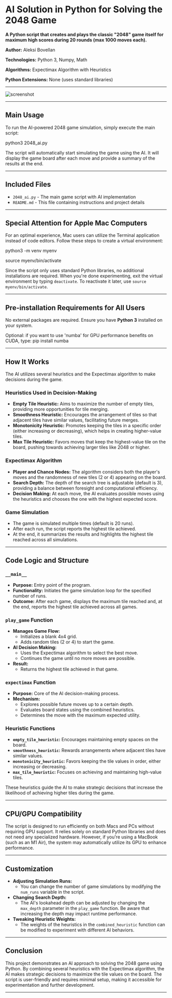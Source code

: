 # AI Solution in Python for Solving the 2048 Game

**A Python script that creates and plays the classic "2048" game itself for maximum high scores during 20 rounds (max 1000 moves each).**

**Author:** Aleksi Bovellan

**Technologies:** Python 3, Numpy, Math

**Algorithms:** Expectimax Algorithm with Heuristics

**Python Extensions:** None (uses standard libraries)

---

![screenshot](https://github.com/user-attachments/assets/9e0fbc98-8f6a-4f50-ae69-b9b5fc576897)

---

## Main Usage

To run the AI-powered 2048 game simulation, simply execute the main script:

python3 2048_ai.py

The script will automatically start simulating the game using the AI. It will display the game board after each move and provide a summary of the results at the end.

---

## Included Files

- `2048_ai.py` - The main game script with AI implementation
- `README.md` - This file containing instructions and project details

---

## Special Attention for Apple Mac Computers

For an optimal experience, Mac users can utilize the Terminal application instead of code editors. Follow these steps to create a virtual environment:

python3 -m venv myenv

source myenv/bin/activate

Since the script only uses standard Python libraries, no additional installations are required. When you're done experimenting, exit the virtual environment by typing `deactivate`. To reactivate it later, use `source myenv/bin/activate`.

---

## Pre-installation Requirements for All Users

No external packages are required. Ensure you have **Python 3** installed on your system.

Optional: if you want to use 'numba' for GPU performance benefits on CUDA, type: pip install numba

---

## How It Works

The AI utilizes several heuristics and the Expectimax algorithm to make decisions during the game.

### Heuristics Used in Decision-Making

- **Empty Tile Heuristic:** Aims to maximize the number of empty tiles, providing more opportunities for tile merging.
- **Smoothness Heuristic:** Encourages the arrangement of tiles so that adjacent tiles have similar values, facilitating future merges.
- **Monotonicity Heuristic:** Promotes keeping the tiles in a specific order (either increasing or decreasing), which helps in creating higher-value tiles.
- **Max Tile Heuristic:** Favors moves that keep the highest-value tile on the board, pushing towards achieving larger tiles like 2048 or higher.

### Expectimax Algorithm

- **Player and Chance Nodes:** The algorithm considers both the player's moves and the randomness of new tiles (2 or 4) appearing on the board.
- **Search Depth:** The depth of the search tree is adjustable (default is 3), providing a balance between foresight and computational efficiency.
- **Decision Making:** At each move, the AI evaluates possible moves using the heuristics and chooses the one with the highest expected score.

### Game Simulation

- The game is simulated multiple times (default is 20 runs).
- After each run, the script reports the highest tile achieved.
- At the end, it summarizes the results and highlights the highest tile reached across all simulations.

---

## Code Logic and Structure

### `__main__`

- **Purpose:** Entry point of the program.
- **Functionality:** Initiates the game simulation loop for the specified number of runs.
- **Outcome:** After each game, displays the maximum tile reached and, at the end, reports the highest tile achieved across all games.

### `play_game` Function

- **Manages Game Flow:**
  - Initializes a blank 4x4 grid.
  - Adds random tiles (2 or 4) to start the game.
- **AI Decision Making:**
  - Uses the Expectimax algorithm to select the best move.
  - Continues the game until no more moves are possible.
- **Result:**
  - Returns the highest tile achieved in that game.

### `expectimax` Function

- **Purpose:** Core of the AI decision-making process.
- **Mechanism:**
  - Explores possible future moves up to a certain depth.
  - Evaluates board states using the combined heuristics.
  - Determines the move with the maximum expected utility.

### Heuristic Functions

- **`empty_tile_heuristic`:** Encourages maintaining empty spaces on the board.
- **`smoothness_heuristic`:** Rewards arrangements where adjacent tiles have similar values.
- **`monotonicity_heuristic`:** Favors keeping the tile values in order, either increasing or decreasing.
- **`max_tile_heuristic`:** Focuses on achieving and maintaining high-value tiles.

These heuristics guide the AI to make strategic decisions that increase the likelihood of achieving higher tiles during the game.

---

## CPU/GPU Compatibility

The script is designed to run efficiently on both Macs and PCs without requiring GPU support. It relies solely on standard Python libraries and does not need any specialized hardware. However, if you're using a MacBook (such as an M1 Air), the system may automatically utilize its GPU to enhance performance.

---

## Customization

- **Adjusting Simulation Runs:**
  - You can change the number of game simulations by modifying the `num_runs` variable in the script.
- **Changing Search Depth:**
  - The AI's lookahead depth can be adjusted by changing the `max_depth` parameter in the `play_game` function. Be aware that increasing the depth may impact runtime performance.
- **Tweaking Heuristic Weights:**
  - The weights of the heuristics in the `combined_heuristic` function can be modified to experiment with different AI behaviors.

---

## Conclusion

This project demonstrates an AI approach to solving the 2048 game using Python. By combining several heuristics with the Expectimax algorithm, the AI makes strategic decisions to maximize the tile values on the board. The script is user-friendly and requires minimal setup, making it accessible for experimentation and further development.

---
